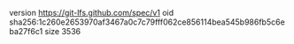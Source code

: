 version https://git-lfs.github.com/spec/v1
oid sha256:1c260e2653970af3467a0c7c79fff062ce856114bea545b986fb5c6eba27f6c1
size 3536
